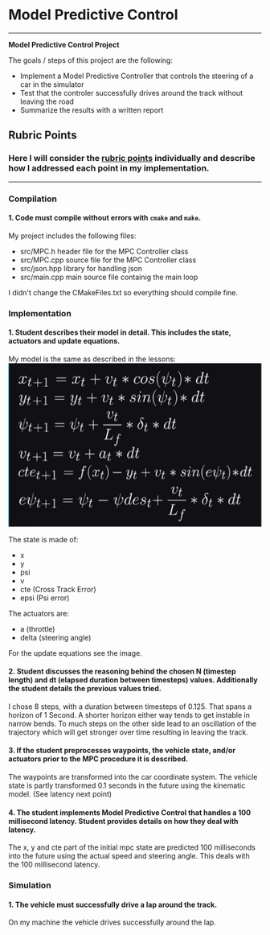 # **Model Predictive Control** 

---

**Model Predictive Control  Project**

The goals / steps of this project are the following:
* Implement a Model Predictive Controller that controls the steering of a car in the simulator
* Test that the controler successfully drives around the track without leaving the road
* Summarize the results with a written report

[//]: # (Image References)

[image1]: ./writeup/model.jpg "Model"

## Rubric Points
### Here I will consider the [rubric points](https://review.udacity.com/#!/rubrics/896/view) individually and describe how I addressed each point in my implementation.  

---
### Compilation

#### 1. Code must compile without errors with `cmake` and `make`.

My project includes the following files:
* src/MPC.h header file for the MPC Controller class
* src/MPC.cpp source file for the MPC Controller class
* src/json.hpp library for handling json
* src/main.cpp main source file containig the main loop

I didn't change the CMakeFiles.txt so everything should compile fine.

### Implementation

#### 1. Student describes their model in detail. This includes the state, actuators and update equations.

My model is the same as described in the lessons:
![alt text][image1]

The state is made of:
* x
* y
* psi
* v
* cte (Cross Track Error)
* epsi (Psi error)

The actuators are:
* a (throttle)
* delta (steering angle)

For the update equations see the image.

#### 2. Student discusses the reasoning behind the chosen N (timestep length) and dt (elapsed duration between timesteps) values. Additionally the student details the previous values tried.

I chose 8 steps, with a duration between timesteps of 0.125. That spans a horizon of 1 Second. A shorter horizon either way tends to get instable in narrow bends.
To much steps on the other side lead to an oscillation of the trajectory which will get stronger over time resulting in leaving the track.

#### 3. If the student preprocesses waypoints, the vehicle state, and/or actuators prior to the MPC procedure it is described.

The waypoints are transformed into the car coordinate system.
The vehicle state is partly transformed 0.1 seconds in the future using the kinematic model. (See latency next point)

#### 4. The student implements Model Predictive Control that handles a 100 millisecond latency. Student provides details on how they deal with latency.

The x, y and cte part of the initial mpc state are predicted 100 milliseconds into the future using the actual speed and steering angle. This deals with the 100 millisecond latency.

### Simulation

#### 1. The vehicle must successfully drive a lap around the track.

On my machine the vehicle drives successfully around the lap.